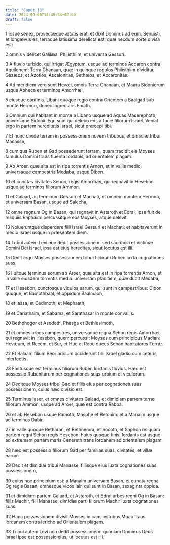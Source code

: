 ```yaml
---
title: "Caput 13"
date: 2024-09-06T18:40:54+02:00
draft: false
---
```




1 Iosue senex, provectæque ætatis erat, et dixit Dominus ad eum: Senuisti, et longævus es, terraque latissima derelicta est, quæ necdum sorte divisa est:

2 omnis videlicet Galilæa, Philisthiim, et universa Gessuri.

3 A fluvio turbido, qui irrigat Ægyptum, usque ad terminos Accaron contra Aquilonem: Terra Chanaan, quæ in quinque regulos Philisthiim dividitur, Gazæos, et Azotios, Ascalonitas, Gethæos, et Accaronitas.

4 Ad meridiem vero sunt Hevæi, omnis Terra Chanaan, et Maara Sidoniorum usque Apheca et terminos Amorrhæi,

5 eiusque confinia. Libani quoque regio contra Orientem a Baalgad sub monte Hermon, donec ingrediaris Emath.

6 Omnium qui habitant in monte a Libano usque ad Aquas Maserephoth, universique Sidonii. Ego sum qui delebo eos a facie filiorum Israel. Veniat ergo in partem hereditatis Israel, sicut præcepi tibi.

7 Et nunc divide terram in possessionem novem tribubus, et dimidiæ tribui Manasse,

8 cum qua Ruben et Gad possederunt terram, quam tradidit eis Moyses famulus Domini trans fluenta Iordanis, ad orientalem plagam.

9 Ab Aroer, quæ sita est in ripa torrentis Arnon, et in vallis medio, universaque campestria Medaba, usque Dibon.

10 et cunctas civitates Sehon, regis Amorrhæi, qui regnavit in Hesebon usque ad terminos filiorum Ammon.

11 et Galaad, ac terminum Gessuri et Machati, et omnem montem Hermon, et universam Basan, usque ad Salecha,

12 omne regnum Og in Basan, qui regnavit in Astaroth et Edrai, ipse fuit de reliquiis Raphaim: percussitque eos Moyses, atque delevit.

13 Nolueruntque disperdere filii Israel Gessuri et Machati: et habitaverunt in medio Israel usque in præsentem diem.

14 Tribui autem Levi non dedit possessionem: sed sacrificia et victimæ Domini Dei Israel, ipsa est eius hereditas, sicut locutus est illi.

15 Dedit ergo Moyses possessionem tribui filiorum Ruben iuxta cognationes suas.

16 Fuitque terminus eorum ab Aroer, quæ sita est in ripa torrentis Arnon, et in valle eiusdem torrentis media: universam planitiem, quæ ducit Medaba,

17 et Hesebon, cunctosque viculos earum, qui sunt in campestribus: Dibon quoque, et Bamothbaal, et oppidum Baalmaon,

18 et Iassa, et Cedimoth, et Mephaath,

19 et Cariathaim, et Sabama, et Sarathasar in monte convallis.

20 Bethphogor et Asedoth, Phasga et Bethiesimoth,

21 et omnes urbes campestres, universaque regna Sehon regis Amorrhæi, qui regnavit in Hesebon, quem percussit Moyses cum principibus Madian: Hevæum, et Recem, et Sur, et Hur, et Rebe duces Sehon habitatores Terræ.

22 Et Balaam filium Beor ariolum occiderunt filii Israel gladio cum ceteris interfectis.

23 Factusque est terminus filiorum Ruben Iordanis fluvius. Hæc est possessio Rubenitarum per cognationes suas urbium et viculorum.

24 Deditque Moyses tribui Gad et filiis eius per cognationes suas possessionem, cuius hæc divisio est.

25 Terminus Iaser, et omnes civitates Galaad, et dimidiam partem terræ filiorum Ammon, usque ad Aroer, quæ est contra Rabba.

26 et ab Hesebon usque Ramoth, Masphe et Betonim: et a Manaim usque ad terminos Dabir.

27 in valle quoque Betharan, et Bethnemra, et Socoth, et Saphon reliquam partem regni Sehon regis Hesebon: huius quoque finis, Iordanis est usque ad extremam partem maris Cenereth trans Iordanem ad orientalem plagam.

28 hæc est possessio filiorum Gad per familias suas, civitates, et villæ earum.

29 Dedit et dimidiæ tribui Manasse, filiisque eius iuxta cognationes suas possessionem,

30 cuius hoc principium est: a Manaim universam Basan, et cuncta regna Og regis Basan, omnesque vicos Iair, qui sunt in Basan, sexaginta oppida.

31 et dimidiam partem Galaad, et Astaroth, et Edrai urbes regni Og in Basan: filiis Machir, filii Manasse, dimidiæ parti filiorum Machir iuxta cognationes suas.

32 Hanc possessionem divisit Moyses in campestribus Moab trans Iordanem contra Iericho ad Orientalem plagam.

33 Tribui autem Levi non dedit possessionem: quoniam Dominus Deus Israel ipse est possessio eius, ut locutus est illi.

